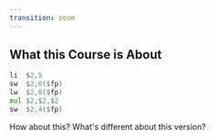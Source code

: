 ```yaml
---
transition: zoom
---
```


## What this Course is About

```asm
li	$2,5
sw	$2,0($fp)
lw	$2,0($fp)
mul	$2,$2,$2
sw	$2,4($fp)
```

How about this?  What's different about this version?
